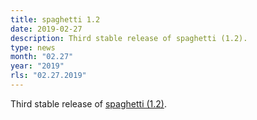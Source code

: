 ```yaml
---
title: spaghetti 1.2
date: 2019-02-27
description: Third stable release of spaghetti (1.2).
type: news
month: "02.27"
year: "2019"
rls: "02.27.2019"
---
```


Third stable release of <a href="https://pypi.org/project/spaghetti/">spaghetti (1.2)</a>.